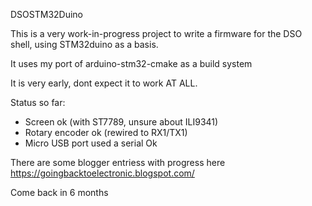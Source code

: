DSOSTM32Duino

This is a very work-in-progress project to write a firmware for the DSO shell, using STM32duino as a basis.

It uses my port of arduino-stm32-cmake as a build system

It is very early, dont expect it to work AT ALL.


Status so far:
* Screen ok (with ST7789, unsure about ILI9341)
* Rotary encoder ok (rewired to RX1/TX1)
* Micro USB port used a serial Ok

There are some blogger entriess with  progress here https://goingbacktoelectronic.blogspot.com/

Come back in 6 months
